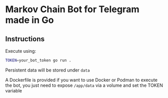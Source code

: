 # Markov Chain Bot for Telegram made in Go

## Instructions

Execute using:

```bash
TOKEN=your_bot_token go run .
```

Persistent data will be stored under `data`

A Dockerfile is provided if you want to use Docker or Podman to execute the bot, you just need to expose `/app/data` via a volume and set the TOKEN variable